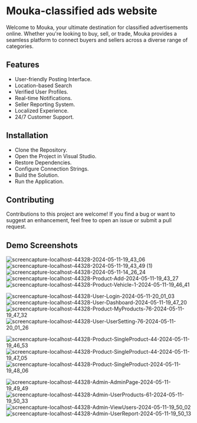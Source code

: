 # Mouka-classified ads website

Welcome to Mouka, your ultimate destination for classified advertisements online. Whether you're looking to buy, sell, or trade, Mouka provides a seamless platform to connect buyers and sellers across a diverse range of categories.

## Features

- User-friendly Posting Interface.
- Location-based Search
- Verified User Profiles.
- Real-time Notifications.
- Seller Reporting System.
- Localized Experience.
- 24/7 Customer Support.

## Installation

- Clone the Repository.
- Open the Project in Visual Studio.
- Restore Dependencies.
- Configure Connection Strings.
- Build the Solution.
- Run the Application.


## Contributing

Contributions to this project are welcome! If you find a bug or want to suggest an enhancement, feel free to open an issue or submit a pull request.

## Demo Screenshots

![screencapture-localhost-44328-2024-05-11-19_43_06](https://github.com/Al-Mahamud/Mouka/assets/76553740/d4c4f1aa-5cf0-48bc-8540-6c73326a8d81)
![screencapture-localhost-44328-2024-05-11-19_43_49 (1)](https://github.com/Al-Mahamud/Mouka/assets/76553740/11432e5c-9f86-4fc0-9ed2-062d93d92c2c)
![screencapture-localhost-44328-2024-05-11-14_26_24](https://github.com/Al-Mahamud/Mouka/assets/76553740/4bf627a7-447f-45a5-b1c1-434329b32a06)
![screencapture-localhost-44328-Product-Add-2024-05-11-19_43_27](https://github.com/Al-Mahamud/Mouka/assets/76553740/25e845ca-d887-4301-b99e-8e755e954155)
![screencapture-localhost-44328-Product-Vehicle-1-2024-05-11-19_46_41](https://github.com/Al-Mahamud/Mouka/assets/76553740/125519a2-760c-4521-a8c3-9a975b40b8da)

![screencapture-localhost-44328-User-Login-2024-05-11-20_01_03](https://github.com/Al-Mahamud/Mouka/assets/76553740/97f3f937-568b-46d5-a0a5-2287f5e74e5e)
![screencapture-localhost-44328-User-Dashboard-2024-05-11-19_47_20](https://github.com/Al-Mahamud/Mouka/assets/76553740/b14f784f-fff4-4ba5-9664-a98704e32861)
![screencapture-localhost-44328-Product-MyProducts-76-2024-05-11-19_47_32](https://github.com/Al-Mahamud/Mouka/assets/76553740/6d7ddb6c-7764-4333-bf4b-68d728c969a9)
![screencapture-localhost-44328-User-UserSetting-76-2024-05-11-20_01_26](https://github.com/Al-Mahamud/Mouka/assets/76553740/540daa74-8434-4867-abe8-d57ebf1f6746)


![screencapture-localhost-44328-Product-SingleProduct-44-2024-05-11-19_46_53](https://github.com/Al-Mahamud/Mouka/assets/76553740/bb13dceb-e9a3-49f9-bedf-af6c455ed909)
![screencapture-localhost-44328-Product-SingleProduct-44-2024-05-11-19_47_05](https://github.com/Al-Mahamud/Mouka/assets/76553740/e244384f-2ef3-45d5-8237-e6a2adb33a60)
![screencapture-localhost-44328-Product-SingleProduct-2024-05-11-19_48_06](https://github.com/Al-Mahamud/Mouka/assets/76553740/1de2ee63-b46c-470c-be27-573fd2b6c7a2)

![screencapture-localhost-44328-Admin-AdminPage-2024-05-11-19_49_49](https://github.com/Al-Mahamud/Mouka/assets/76553740/96221a6f-1512-424f-9bbc-a2778bc7dfde)
![screencapture-localhost-44328-Admin-UserProducts-61-2024-05-11-19_50_33](https://github.com/Al-Mahamud/Mouka/assets/76553740/15f496c9-dc7e-4a9b-9c9d-de8c330ea8cb)
![screencapture-localhost-44328-Admin-ViewUsers-2024-05-11-19_50_02](https://github.com/Al-Mahamud/Mouka/assets/76553740/b85903c2-5341-4526-bdb0-04be711d3ecc)
![screencapture-localhost-44328-Admin-UserReport-2024-05-11-19_50_13](https://github.com/Al-Mahamud/Mouka/assets/76553740/6536d6b8-c766-4fdb-9884-26f4f696fd88)








